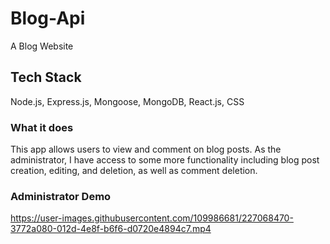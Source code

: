 # Blog-Api

A Blog Website

## Tech Stack

Node.js, Express.js, Mongoose, MongoDB, React.js, CSS

### What it does

This app allows users to view and comment on blog posts. As the administrator, I have access to some more functionality including blog post creation, editing, and deletion, as well as comment deletion.

### Administrator Demo


https://user-images.githubusercontent.com/109986681/227068470-3772a080-012d-4e8f-b6f6-d0720e4894c7.mp4

